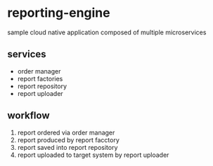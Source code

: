 # reporting-engine
sample cloud native application composed of multiple microservices

## services
- order manager
- report factories
- report repository
- report uploader

## workflow
1. report ordered via order manager
1. report produced by report facctory
1. report saved into report repository
1. report uploaded to target system by report uploader

